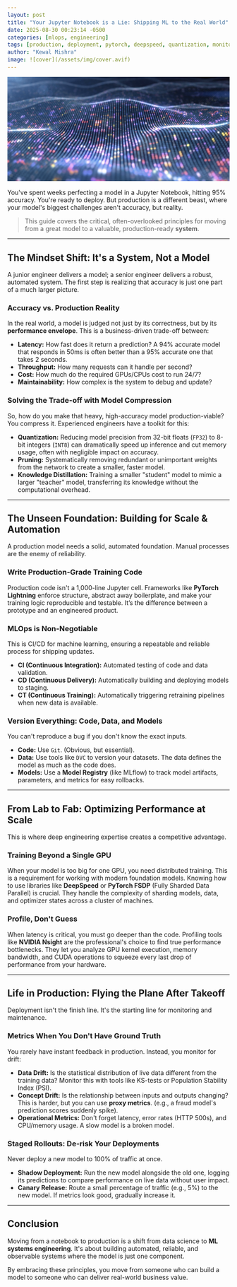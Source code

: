 ```yaml
---
layout: post
title: "Your Jupyter Notebook is a Lie: Shipping ML to the Real World"
date: 2025-08-30 00:23:14 -0500
categories: [mlops, engineering]
tags: [production, deployment, pytorch, deepspeed, quantization, monitoring, systems]
author: "Kewal Mishra"
image: ![cover](/assets/img/cover.avif)
---
```

![cover](/assets/img/production.png)

You've spent weeks perfecting a model in a Jupyter Notebook, hitting 95% accuracy. You're ready to deploy. But production is a different beast, where your model's biggest challenges aren't accuracy, but reality.

> This guide covers the critical, often-overlooked principles for moving from a great model to a valuable, production-ready **system**.

---

## The Mindset Shift: It's a System, Not a Model

A junior engineer delivers a model; a senior engineer delivers a robust, automated system. The first step is realizing that accuracy is just one part of a much larger picture.

### Accuracy vs. Production Reality
In the real world, a model is judged not just by its correctness, but by its **performance envelope**. This is a business-driven trade-off between:
* **Latency:** How fast does it return a prediction? A 94% accurate model that responds in 50ms is often better than a 95% accurate one that takes 2 seconds.
* **Throughput:** How many requests can it handle per second?
* **Cost:** How much do the required GPUs/CPUs cost to run 24/7?
* **Maintainability:** How complex is the system to debug and update?

### Solving the Trade-off with Model Compression
So, how do you make that heavy, high-accuracy model production-viable? You compress it. Experienced engineers have a toolkit for this:

* **Quantization:** Reducing model precision from 32-bit floats (`FP32`) to 8-bit integers (`INT8`) can dramatically speed up inference and cut memory usage, often with negligible impact on accuracy.
* **Pruning:** Systematically removing redundant or unimportant weights from the network to create a smaller, faster model.
* **Knowledge Distillation:** Training a smaller "student" model to mimic a larger "teacher" model, transferring its knowledge without the computational overhead.

---

## The Unseen Foundation: Building for Scale & Automation

A production model needs a solid, automated foundation. Manual processes are the enemy of reliability.

### Write Production-Grade Training Code
Production code isn't a 1,000-line Jupyter cell. Frameworks like **PyTorch Lightning** enforce structure, abstract away boilerplate, and make your training logic reproducible and testable. It’s the difference between a prototype and an engineered product.

### MLOps is Non-Negotiable
This is CI/CD for machine learning, ensuring a repeatable and reliable process for shipping updates.
* **CI (Continuous Integration):** Automated testing of code and data validation.
* **CD (Continuous Delivery):** Automatically building and deploying models to staging.
* **CT (Continuous Training):** Automatically triggering retraining pipelines when new data is available.

### Version Everything: Code, Data, and Models
You can't reproduce a bug if you don't know the exact inputs.
* **Code:** Use `Git`. (Obvious, but essential).
* **Data:** Use tools like `DVC` to version your datasets. The data defines the model as much as the code does.
* **Models:** Use a **Model Registry** (like MLflow) to track model artifacts, parameters, and metrics for easy rollbacks.

---

## From Lab to Fab: Optimizing Performance at Scale

This is where deep engineering expertise creates a competitive advantage.

### Training Beyond a Single GPU
When your model is too big for one GPU, you need distributed training. This is a requirement for working with modern foundation models. Knowing how to use libraries like **DeepSpeed** or **PyTorch FSDP** (Fully Sharded Data Parallel) is crucial. They handle the complexity of sharding models, data, and optimizer states across a cluster of machines.

### Profile, Don't Guess
When latency is critical, you must go deeper than the code. Profiling tools like **NVIDIA Nsight** are the professional's choice to find true performance bottlenecks. They let you analyze GPU kernel execution, memory bandwidth, and CUDA operations to squeeze every last drop of performance from your hardware.

---

## Life in Production: Flying the Plane After Takeoff

Deployment isn't the finish line. It's the starting line for monitoring and maintenance.

### Metrics When You Don't Have Ground Truth
You rarely have instant feedback in production. Instead, you monitor for drift:
* **Data Drift:** Is the statistical distribution of live data different from the training data? Monitor this with tools like KS-tests or Population Stability Index (PSI).
* **Concept Drift:** Is the relationship between inputs and outputs changing? This is harder, but you can use **proxy metrics**. (e.g., a fraud model's prediction scores suddenly spike).
* **Operational Metrics:** Don't forget latency, error rates (HTTP 500s), and CPU/memory usage. A slow model is a broken model.

### Staged Rollouts: De-risk Your Deployments
Never deploy a new model to 100% of traffic at once.
* **Shadow Deployment:** Run the new model alongside the old one, logging its predictions to compare performance on live data without user impact.
* **Canary Release:** Route a small percentage of traffic (e.g., 5%) to the new model. If metrics look good, gradually increase it.

---

## Conclusion

Moving from a notebook to production is a shift from data science to **ML systems engineering**. It's about building automated, reliable, and observable systems where the model is just one component.

By embracing these principles, you move from someone who can build a model to someone who can deliver real-world business value.